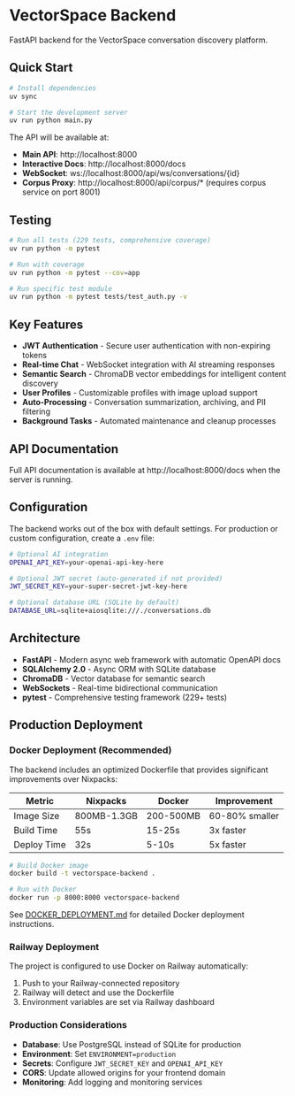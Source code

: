 # VectorSpace Backend

FastAPI backend for the VectorSpace conversation discovery platform.

## Quick Start

```bash
# Install dependencies
uv sync

# Start the development server
uv run python main.py
```

The API will be available at:
- **Main API**: http://localhost:8000
- **Interactive Docs**: http://localhost:8000/docs
- **WebSocket**: ws://localhost:8000/api/ws/conversations/{id}
- **Corpus Proxy**: http://localhost:8000/api/corpus/* (requires corpus service on port 8001)

## Testing

```bash
# Run all tests (229 tests, comprehensive coverage)
uv run python -m pytest

# Run with coverage
uv run python -m pytest --cov=app

# Run specific test module
uv run python -m pytest tests/test_auth.py -v
```

## Key Features

- **JWT Authentication** - Secure user authentication with non-expiring tokens
- **Real-time Chat** - WebSocket integration with AI streaming responses
- **Semantic Search** - ChromaDB vector embeddings for intelligent content discovery
- **User Profiles** - Customizable profiles with image upload support
- **Auto-Processing** - Conversation summarization, archiving, and PII filtering
- **Background Tasks** - Automated maintenance and cleanup processes

## API Documentation

Full API documentation is available at http://localhost:8000/docs when the server is running.

## Configuration

The backend works out of the box with default settings. For production or custom configuration, create a `.env` file:

```bash
# Optional AI integration
OPENAI_API_KEY=your-openai-api-key-here

# Optional JWT secret (auto-generated if not provided)
JWT_SECRET_KEY=your-super-secret-jwt-key-here

# Optional database URL (SQLite by default)
DATABASE_URL=sqlite+aiosqlite:///./conversations.db
```

## Architecture

- **FastAPI** - Modern async web framework with automatic OpenAPI docs
- **SQLAlchemy 2.0** - Async ORM with SQLite database  
- **ChromaDB** - Vector database for semantic search
- **WebSockets** - Real-time bidirectional communication
- **pytest** - Comprehensive testing framework (229+ tests)

## Production Deployment

### Docker Deployment (Recommended)

The backend includes an optimized Dockerfile that provides significant improvements over Nixpacks:

| Metric | Nixpacks | Docker | Improvement |
|--------|----------|--------|-------------|
| Image Size | 800MB-1.3GB | 200-500MB | 60-80% smaller |
| Build Time | 55s | 15-25s | 3x faster |
| Deploy Time | 32s | 5-10s | 5x faster |

```bash
# Build Docker image
docker build -t vectorspace-backend .

# Run with Docker
docker run -p 8000:8000 vectorspace-backend
```

See [DOCKER_DEPLOYMENT.md](./DOCKER_DEPLOYMENT.md) for detailed Docker deployment instructions.

### Railway Deployment

The project is configured to use Docker on Railway automatically:

1. Push to your Railway-connected repository
2. Railway will detect and use the Dockerfile
3. Environment variables are set via Railway dashboard

### Production Considerations

- **Database**: Use PostgreSQL instead of SQLite for production
- **Environment**: Set `ENVIRONMENT=production` 
- **Secrets**: Configure `JWT_SECRET_KEY` and `OPENAI_API_KEY`
- **CORS**: Update allowed origins for your frontend domain
- **Monitoring**: Add logging and monitoring services